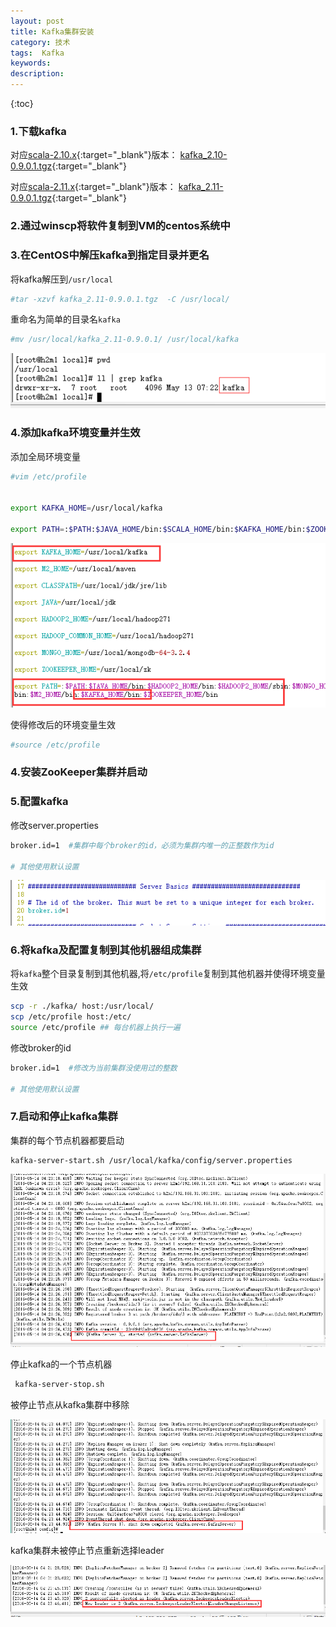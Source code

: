 ```yaml
---
layout: post
title: Kafka集群安装
category: 技术	
tags:  Kafka
keywords: 
description: 
---
```

 
{:toc} 

### 1.下载kafka

对应[scala-2.10.x](http://www.scala-lang.org/download/all.html){:target="_blank"}版本：
[ kafka_2.10-0.9.0.1.tgz](https://www.apache.org/dyn/closer.cgi?path=/kafka/0.9.0.1/kafka_2.10-0.9.0.1.tgz){:target="_blank"}


对应[scala-2.11.x](http://www.scala-lang.org/download/all.html){:target="_blank"}版本：
[ kafka_2.11-0.9.0.1.tgz](https://www.apache.org/dyn/closer.cgi?path=/kafka/0.9.0.1/kafka_2.11-0.9.0.1.tgz){:target="_blank"}

### 2.通过winscp将软件复制到VM的centos系统中

### 3.在CentOS中解压kafka到指定目录并更名

将kafka解压到`/usr/local`

```BASH
#tar -xzvf kafka_2.11-0.9.0.1.tgz  -C /usr/local/
```

重命名为简单的目录名`kafka`

```BASH
#mv /usr/local/kafka_2.11-0.9.0.1/ /usr/local/kafka
```


![kafka所在目录](/public/pic/kafka/kafka-setup-1.png)

### 4.添加kafka环境变量并生效

添加全局环境变量

```bash
#vim /etc/profile


export KAFKA_HOME=/usr/local/kafka

export PATH=:$PATH:$JAVA_HOME/bin:$SCALA_HOME/bin:$KAFKA_HOME/bin:$ZOOKEEPER_HOME/bin
```


![kafka环境变量](/public/pic/kafka/kafka-setup-2.png)

使得修改后的环境变量生效

```bash
#source /etc/profile
```

### 4.安装ZooKeeper集群并启动


### 5.配置kafka

修改server.properties

```bash
broker.id=1  #集群中每个broker的id，必须为集群内唯一的正整数作为id

# 其他使用默认设置
```

![kafka server 配置](/public/pic/kafka/kafka-setup-3.png "kafka server 配置")

### 6.将kafka及配置复制到其他机器组成集群

将`kafka`整个目录复制到其他机器,将`/etc/profile`复制到其他机器并使得环境变量生效

```bash
scp -r ./kafka/ host:/usr/local/
scp /etc/profile host:/etc/
source /etc/profile ## 每台机器上执行一遍
```

修改broker的id

```bash
broker.id=1  #修改为当前集群没使用过的整数

# 其他使用默认设置
```

### 7.启动和停止kafka集群

集群的每个节点机器都要启动

```
kafka-server-start.sh /usr/local/kafka/config/server.properties 
```

![kafka server 启动](/public/pic/kafka/kafka-setup-4.png "kafka server 启动")


停止kafka的一个节点机器

```bash
 kafka-server-stop.sh 
```

被停止节点从kafka集群中移除
 
![kafka server 被停止节点](/public/pic/kafka/kafka-setup-5.png "kafka server 被停止节点")

kafka集群未被停止节点重新选择leader

![kafka server 未被停止节点](/public/pic/kafka/kafka-setup-6.png "kafka server 未被停止节点")



